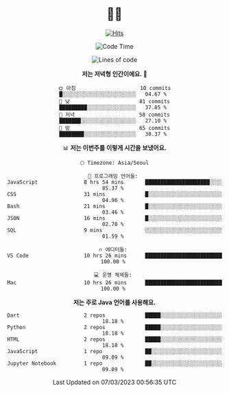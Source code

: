 <div align="center" >


# 👋🏼 

<!-- Hyunsoo's profile -->
  
[![Hits](https://hits.seeyoufarm.com/api/count/incr/badge.svg?url=https%3A%2F%2Fgithub.com%2Ftgt5248%2Fhit-counter&count_bg=%23007EC6&title_bg=%23555555&icon=angellist.svg&icon_color=%23FFFFFF&title=Number+of+visitors&edge_flat=false)](https://hits.seeyoufarm.com)

<!--START_SECTION:waka-->
![Code Time](http://img.shields.io/badge/Code%20Time-387%20hrs%2030%20mins-blue)

![Lines of code](https://img.shields.io/badge/%EC%A0%80%EB%8A%94%20%EC%97%AC%ED%83%9C%EA%B9%8C%EC%A7%80%20-67.3%20thousand%20%EC%A4%84%EC%9D%98%20%EC%BD%94%EB%93%9C%EB%A5%BC%20%EC%9E%91%EC%84%B1%ED%96%88%EC%96%B4%EC%9A%94.-blue)

**저는 저녁형 인간이에요. 🦉** 

```text
🌞 아침                     10 commits          █░░░░░░░░░░░░░░░░░░░░░░░░   04.67 % 
🌆 낮　                     81 commits          █████████░░░░░░░░░░░░░░░░   37.85 % 
🌃 저녁                     58 commits          ███████░░░░░░░░░░░░░░░░░░   27.10 % 
🌙 밤　                     65 commits          ████████░░░░░░░░░░░░░░░░░   30.37 % 
```


📊 **저는 이번주를 이렇게 시간을 보냈어요.** 

```text
🕑︎ Timezone: Asia/Seoul

💬 프로그래밍 언어들: 
JavaScript               8 hrs 54 mins       █████████████████████░░░░   85.37 % 
CSS                      31 mins             █░░░░░░░░░░░░░░░░░░░░░░░░   04.96 % 
Bash                     21 mins             █░░░░░░░░░░░░░░░░░░░░░░░░   03.46 % 
JSON                     16 mins             █░░░░░░░░░░░░░░░░░░░░░░░░   02.70 % 
SQL                      9 mins              ░░░░░░░░░░░░░░░░░░░░░░░░░   01.59 % 

🔥 에디터들: 
VS Code                  10 hrs 26 mins      █████████████████████████   100.00 % 

💻 운영 체제들: 
Mac                      10 hrs 26 mins      █████████████████████████   100.00 % 
```

**저는 주로 Java 언어를 사용해요.** 

```text
Dart                     2 repos             █████░░░░░░░░░░░░░░░░░░░░   18.18 % 
Python                   2 repos             █████░░░░░░░░░░░░░░░░░░░░   18.18 % 
HTML                     2 repos             █████░░░░░░░░░░░░░░░░░░░░   18.18 % 
JavaScript               1 repo              ██░░░░░░░░░░░░░░░░░░░░░░░   09.09 % 
Jupyter Notebook         1 repo              ██░░░░░░░░░░░░░░░░░░░░░░░   09.09 % 
```




 Last Updated on 07/03/2023 00:56:35 UTC
<!--END_SECTION:waka-->
 
<!--
**tgt5248/tgt5248** is a ✨ _special_ ✨ repository because its `README.md` (this file) appears on your GitHub profile.

Here are some ideas to get you started:

- 🔭 I’m currently working on ...
- 🌱 I’m currently learning ...
- 👯 I’m looking to collaborate on ...
- 🤔 I’m looking for help with ...
- 💬 Ask me about ...
- 📫 How to reach me: ...
- 😄 Pronouns: ...
- ⚡ Fun fact: ...
-->

